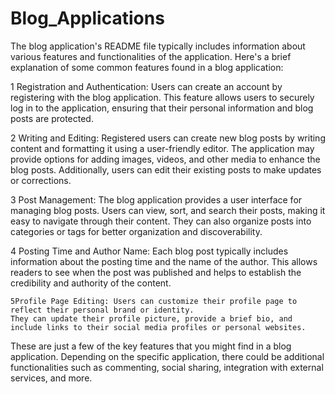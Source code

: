 # Blog_Applications

The blog application's README file typically includes information about various features and functionalities of the application.
   Here's a brief explanation of some common features found in a blog application:

   1 Registration and Authentication: Users can create an account by registering with the blog application.
    This feature allows users to securely log in to the application, ensuring that their personal information 
    and blog posts are protected.

   2 Writing and Editing: Registered users can create new blog posts by writing content and formatting it using a user-friendly editor. 
    The application may provide options for adding images, videos, and other media to enhance the blog posts. Additionally, users can
    edit their existing posts to make updates or corrections.

   3 Post Management: The blog application provides a user interface for managing blog posts. Users can view, sort, and search their posts,
    making it easy to navigate through their content. They can also organize posts into categories or tags for better organization and discoverability.

   4 Posting Time and Author Name: Each blog post typically includes information about the posting time and the name of the author. 
    This allows readers to see when the post was published and helps to establish the credibility and authority of the content.

    5Profile Page Editing: Users can customize their profile page to reflect their personal brand or identity.
    They can update their profile picture, provide a brief bio, and include links to their social media profiles or personal websites.

These are just a few of the key features that you might find in a blog application. Depending on the specific application, there could be
additional functionalities such as commenting, social sharing, integration with external services, and more.
